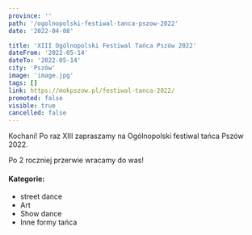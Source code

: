 ```yaml
---
province: ''
path: '/ogolnopolski-festiwal-tanca-pszow-2022'
date: '2022-04-08'

title: 'XIII Ogólnopolski Festiwal Tańca Pszów 2022'
dateFrom: '2022-05-14'
dateTo: '2022-05-14'
city: 'Pszów'
image: 'image.jpg'
tags: []
link: https://mokpszow.pl/festiwal-tanca-2022/
promoted: false
visible: true
cancelled: false
---
```

Kochani!
Po raz XIII zapraszamy na Ogólnopolski festiwal tańca Pszów 2022.

Po 2 roczniej przerwie wracamy do was!

#### Kategorie:
- street dance
- Art
- Show dance
- Inne formy tańca 
